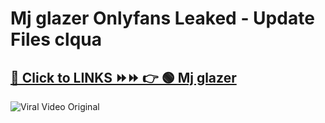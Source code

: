 
 # Mj glazer Onlyfans Leaked - Update Files clqua

## <h2><a href="https://clipsfans.com/Mj_glazer&ref=git">🔗 Click to LINKS ⏩⏩ 👉 🟢 Mj glazer </a></h2>

<a href="https://clipsfans.com/Mj_glazer&ref=git" rel="nofollow" data-target="animated-image.originalLink"><img src="https://i.ibb.co.com/xMMVF88/686577567.gif" alt="Viral Video Original" style="max-width: 100%; display: inline-block;" data-target="animated-image.originalImage"></a>

